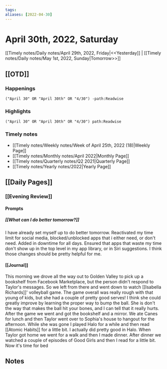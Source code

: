 ```yaml
---
tags:
aliases: [2022-04-30]
---
```


# April 30th, 2022, Saturday

[[Timely notes/Daily notes/April 29th, 2022, Friday|<<Yesterday]] | [[Timely notes/Daily notes/May 1st, 2022, Sunday|Tomorrow>>]]

## [[OTD]]

### Happenings

```query
("April 30" OR "April 30th" OR "4/30") -path:Readwise
```

### Highlights

```query
("April 30" OR "April 30th" OR "4/30") path:Readwise
```

### Timely notes
- [[Timely notes/Weekly notes/Week of April 25th, 2022 (18)|Weekly Page]]
- [[Timely notes/Monthly notes/April 2022|Monthly Page]]
- [[Timely notes/Quarterly notes/Q2 2021|Quarterly Page]]
- [[Timely notes/Yearly notes/2022|Yearly Page]]

## [[Daily Pages]]

### [[Evening Review]]

#### Prompts

##### [[What can I do better tomorrow?]]

I have already set myself up to do better tomorrow. Reactivated my time limit for social media, blocked/unblocked apps that i either need, or don't need. Added in downtime for all days. Ensured that apps that waste my time don't show up in the top level in my app library, or in Siri suggestions. I think those changes should be pretty helpful for me.

#### [[Journal]]

This morning we drove all the way out to Golden Valley to pick up a bookshelf from Facebook Marketplace, but the person didn't respond to Taylor's messages. So we left from there and went down to watch [[Isabella Richards]]' volleyball game. The game overall was really rough with that young of kids, but she had a couple of pretty good serves! I think she could greatly improve by learning the proper way to bump the ball. She is don't the way that makes the ball hit your bones, and I can tell that it really hurts. After the game we went and got the bookshelf and a mirror. We ate Canes for lunch and then Taylor went over to Sophia's house to hangout for the afternoon. While she was gone I played Halo for a while and then read [[Atomic Habits]] for a little bit. I actually did pretty good in Halo. When Taylor got home we went for a walk and then I made dinner. After dinner we watched a couple of episodes of Good Girls and then I read for a little bit. Now it's time for bed

## Notes
